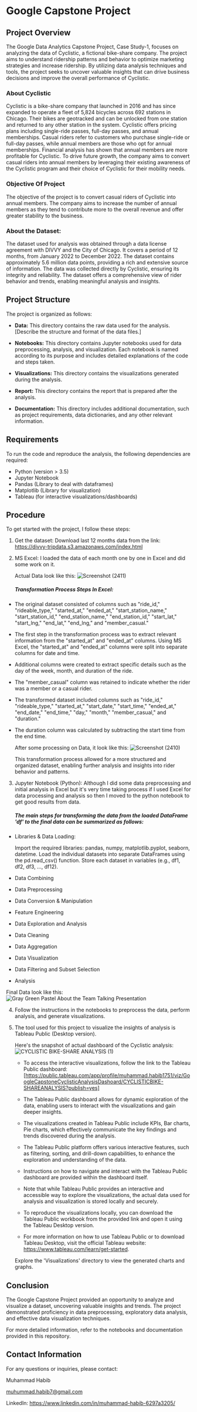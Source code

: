 # Google Capstone Project

## Project Overview

The Google Data Analytics Capstone Project, Case Study-1, focuses on analyzing the data of Cyclistic, a fictional bike-share company. The project aims to understand ridership patterns and behavior to optimize marketing strategies and increase ridership. By utilizing data analysis techniques and tools, the project seeks to uncover valuable insights that can drive business decisions and improve the overall performance of Cyclistic.

### About Cyclistic

Cyclistic is a bike-share company that launched in 2016 and has since expanded to operate a fleet of 5,824 bicycles across 692 stations in Chicago. Their bikes are geotracked and can be unlocked from one station and returned to any other station in the system. Cyclistic offers pricing plans including single-ride passes, full-day passes, and annual memberships. Casual riders refer to customers who purchase single-ride or full-day passes, while annual members are those who opt for annual memberships. Financial analysis has shown that annual members are more profitable for Cyclistic. To drive future growth, the company aims to convert casual riders into annual members by leveraging their existing awareness of the Cyclistic program and their choice of Cyclistic for their mobility needs.

### Objective Of Project
The objective of the project is to convert casual riders of Cyclistic into annual members. The company aims to increase the number of annual members as they tend to contribute more to the overall revenue and offer greater stability to the business.

### About the Dataset:
The dataset used for analysis was obtained through a data license agreement with DIVVY and the City of Chicago.
It covers a period of 12 months, from January 2022 to December 2022.
The dataset contains approximately 5.6 million data points, providing a rich and extensive source of information.
The data was collected directly by Cyclistic, ensuring its integrity and reliability.
The dataset offers a comprehensive view of rider behavior and trends, enabling meaningful analysis and insights.

## Project Structure

The project is organized as follows:

- **Data:** This directory contains the raw data used for the analysis. [Describe the structure and format of the data files.]

- **Notebooks:** This directory contains Jupyter notebooks used for data preprocessing, analysis, and visualization. Each notebook is named according to its purpose and includes detailed explanations of the code and steps taken.


- **Visualizations:** This directory contains the visualizations generated during the analysis. 

- **Report:** This directory contains the report that is prepared after the analysis.

- **Documentation:** This directory includes additional documentation, such as project requirements, data dictionaries, and any other relevant information.

## Requirements

To run the code and reproduce the analysis, the following dependencies are required:

- Python (version > 3.5)
- Jupyter Notebook
- Pandas  (Library to deal with dataframes)
- Matplotlib   (Library for visualization)
- Tableau (for interactive visualizations/dashboards)

## Procedure

To get started with the project, I follow these steps:

1. Get the dataset: Download last 12 months data from the link: https://divvy-tripdata.s3.amazonaws.com/index.html

2. MS Excel: I loaded the data of each month one by one in Excel and did some work on it.
 
   Actual Data look like this:
   ![Screenshot (2411)](https://github.com/renzhezhilu/webp2jpg-online/assets/121312917/30eb9535-79a0-45ad-a30a-2b350d8c8ff8)
   ##### Transformation Process Steps In Excel:
- The original dataset consisted of columns such as "ride_id," "rideable_type," "started_at," "ended_at," "start_station_name," "start_station_id," "end_station_name," "end_station_id," "start_lat," "start_lng," "end_lat," "end_lng," and "member_casual."
- The first step in the transformation process was to extract relevant information from the "started_at" and "ended_at" columns.
Using MS Excel, the "started_at" and "ended_at" columns were split into separate columns for date and time.
- Additional columns were created to extract specific details such as the day of the week, month, and duration of the ride.
- The "member_casual" column was retained to indicate whether the rider was a member or a casual rider.
- The transformed dataset included columns such as "ride_id," "rideable_type," "started_at," "start_date," "start_time," "ended_at," "end_date," "end_time," "day," "month," "member_casual," and "duration."
- The duration column was calculated by subtracting the start time from the end time.

   After some processing on Data, it look like this:
   ![Screenshot (2410)](https://github.com/renzhezhilu/webp2jpg-online/assets/121312917/70b24ba1-fe8a-4a74-82ef-7b05f9638a38)

   This transformation process allowed for a more structured and organized dataset, enabling further analysis and insights into rider behavior and patterns.

3. Jupyter Notebook (Python): Although I did some data preprocessing and initial analysis in Excel but it's very time taking process if I used Excel for data processing and analysis so then I moved to the python notebook to get good results from data.
    ##### The main steps for transforming the data from the loaded DataFrame 'df' to the final data can be summarized as follows:

  - Libraries & Data Loading:
   
    Import the required libraries: pandas, numpy, matplotlib.pyplot, seaborn, datetime.
Load the individual datasets into separate DataFrames using the pd.read_csv() function.
Store each dataset in variables (e.g., df1, df2, df3, ..., df12).
 
  - Data Combining


  - Data Preprocessing


  - Data Conversion & Manipulation

  - Feature Engineering

  - Data Exploration and Analysis

  - Data Cleaning

  - Data Aggregation

  - Data Visualization

  - Data Filtering and Subset Selection

  - Analysis

   Final Data look like this:
   ![Gray Green Pastel About the Team Talking Presentation](https://github.com/renzhezhilu/webp2jpg-online/assets/121312917/58236865-ae63-46d0-96a8-06b71dd4dae8)

4. Follow the instructions in the notebooks to preprocess the data, perform analysis, and generate visualizations.

5. The tool used for this project to visualize the insights of analysis is Tableau Public (Desktop version).
 
   Here's the snapshot of actual dashboard of the Cyclistic analysis:
   ![CYCLISTIC BIKE-SHARE ANALYSIS (1)](https://github.com/renzhezhilu/webp2jpg-online/assets/121312917/37f9f56c-36ea-4485-a49c-fa987db8dfd4)

    - To access the interactive visualizations, follow the link to the Tableau Public dashboard: [https://public.tableau.com/app/profile/muhammad.habib1751/viz/GoogleCapstoneCyclisticAnalysisDashoard/CYCLISTICBIKE-SHAREANALYSIS?publish=yes]

    - The Tableau Public dashboard allows for dynamic exploration of the data, enabling users to interact with the visualizations and gain deeper insights.

    - The visualizations created in Tableau Public include KPIs, Bar charts, Pie charts, which effectively communicate the key findings and trends discovered during the analysis.

    - The Tableau Public platform offers various interactive features, such as filtering, sorting, and drill-down capabilities, to enhance the exploration and understanding of the data.

    - Instructions on how to navigate and interact with the Tableau Public dashboard are provided within the dashboard itself.

    - Note that while Tableau Public provides an interactive and accessible way to explore the visualizations, the actual data used for analysis and visualization is stored locally and securely.

    - To reproduce the visualizations locally, you can download the Tableau Public workbook from the provided link and open it using the Tableau Desktop version.

    - For more information on how to use Tableau Public or to download Tableau Desktop, visit the official Tableau website: https://www.tableau.com/learn/get-started.

     Explore the 'Visualizations' directory to view the generated charts and graphs.

## Conclusion

The Google Capstone Project provided an opportunity to analyze and visualize a dataset, uncovering valuable insights and trends. The project demonstrated proficiency in data preprocessing, exploratory data analysis, and effective data visualization techniques.

For more detailed information, refer to the notebooks and documentation provided in this repository.

## Contact Information

For any questions or inquiries, please contact:

Muhammad Habib

muhummad.habib7@gmail.com

LinkedIn: https://www.linkedin.com/in/muhammad-habib-6297a3205/

